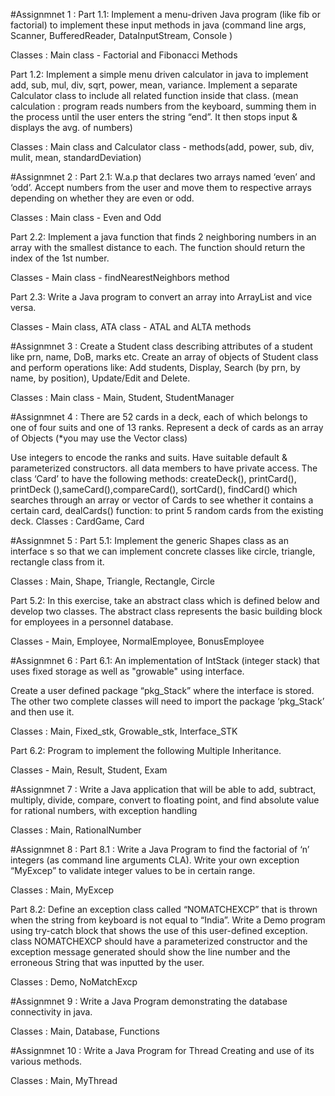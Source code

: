 #Assignmnet 1 :
Part 1.1: Implement a menu-driven Java program (like fib or factorial) to implement these input methods in java (command line args, Scanner, BufferedReader, DataInputStream, Console )

Classes : Main class - Factorial and Fibonacci Methods

Part 1.2: Implement a simple menu driven calculator in java to implement add, sub, mul, div, sqrt, power, mean, variance. Implement a separate Calculator class to include all related function inside that class. (mean calculation : program reads numbers from the keyboard, summing them in the process until the user enters the string “end”. It then stops input & displays the avg. of numbers)

Classes : Main class and Calculator class - methods(add, power, sub, div, mulit, mean, standardDeviation)

#Assignmnet 2 :
Part 2.1: W.a.p that declares two arrays named ‘even’ and ‘odd’. Accept numbers from the user and move them to respective arrays depending on whether they are even or odd.

Classes : Main class - Even and Odd

Part 2.2: Implement a java function that finds 2 neighboring numbers in an array with the smallest distance to each. The function should return the index of the 1st number.

Classes - Main class - findNearestNeighbors method

Part 2.3: Write a Java program to convert an array into ArrayList and vice versa.

Classes - Main class, ATA class - ATAL and ALTA methods

#Assignmnet 3 :
Create a Student class describing attributes of a student like prn, name, DoB, marks etc. Create an array of objects of Student class and perform operations like: Add students, Display, Search (by prn, by name, by position), Update/Edit and Delete.

Classes : Main class - Main, Student, StudentManager

#Assignmnet 4 :
There are 52 cards in a deck, each of which belongs to one of four suits and one of 13 ranks. Represent a deck of cards as an array of Objects (*you may use the Vector class)

Use integers to encode the ranks and suits.
Have suitable default & parameterized constructors.
all data members to have private access.
The class ‘Card’ to have the following methods: createDeck(), printCard(), printDeck (),sameCard(),compareCard(), sortCard(), findCard() which searches through an array or vector of Cards to see whether it contains a certain card, dealCards() function: to print 5 random cards from the existing deck.
Classes : CardGame, Card

#Assignmnet 5 :
Part 5.1: Implement the generic Shapes class as an interface s so that we can implement concrete classes like circle, triangle, rectangle class from it.

Classes : Main, Shape, Triangle, Rectangle, Circle

Part 5.2: In this exercise, take an abstract class which is defined below and develop two classes. The abstract class represents the basic building block for employees in a personnel database.

Classes - Main, Employee, NormalEmployee, BonusEmployee

#Assignmnet 6 :
Part 6.1: An implementation of IntStack (integer stack) that uses fixed storage as well as "growable" using interface.

Create a user defined package “pkg_Stack” where the interface is stored. The other two complete classes will need to import the package ‘pkg_Stack’ and then use it.

Classes : Main, Fixed_stk, Growable_stk, Interface_STK

Part 6.2: Program to implement the following Multiple Inheritance.

Classes - Main, Result, Student, Exam

#Assignmnet 7 :
Write a Java application that will be able to add, subtract, multiply, divide, compare, convert to floating point, and find absolute value for rational numbers, with exception handling

Classes : Main, RationalNumber

#Assignmnet 8 :
Part 8.1 : Write a Java Program to find the factorial of ‘n’ integers (as command line arguments CLA). Write your own exception “MyExcep” to validate integer values to be in certain range.

Classes : Main, MyExcep

Part 8.2: Define an exception class called “NOMATCHEXCP” that is thrown when the string from keyboard is not equal to “India”. Write a Demo program using try-catch block that shows the use of this user-defined exception. class NOMATCHEXCP should have a parameterized constructor and the exception message generated should show the line number and the erroneous String that was inputted by the user.

Classes : Demo, NoMatchExcp

#Assignmnet 9 :
Write a Java Program demonstrating the database connectivity in java.

Classes : Main, Database, Functions

#Assignmnet 10 :
Write a Java Program for Thread Creating and use of its various methods.

Classes : Main, MyThread
